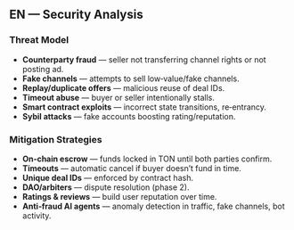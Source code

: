 
## EN — Security Analysis

### Threat Model

* **Counterparty fraud** — seller not transferring channel rights or not posting ad.
* **Fake channels** — attempts to sell low‑value/fake channels.
* **Replay/duplicate offers** — malicious reuse of deal IDs.
* **Timeout abuse** — buyer or seller intentionally stalls.
* **Smart contract exploits** — incorrect state transitions, re‑entrancy.
* **Sybil attacks** — fake accounts boosting rating/reputation.

### Mitigation Strategies

* **On‑chain escrow** — funds locked in TON until both parties confirm.
* **Timeouts** — automatic cancel if buyer doesn’t fund in time.
* **Unique deal IDs** — enforced by contract hash.
* **DAO/arbiters** — dispute resolution (phase 2).
* **Ratings & reviews** — build user reputation over time.
* **Anti‑fraud AI agents** — anomaly detection in traffic, fake channels, bot activity.